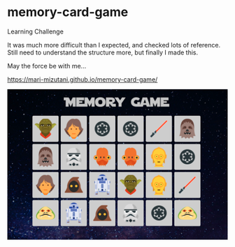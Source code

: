 # memory-card-game
Learning Challenge

It was much more difficult than I expected, and checked lots of reference.
Still need to understand the structure more, but finally I made this.

May the force be with me...

https://mari-mizutani.github.io/memory-card-game/

![screenshot](img/image.png)